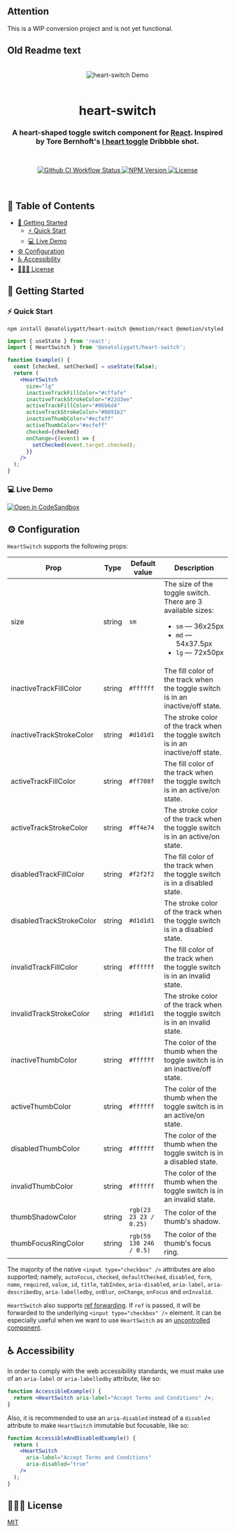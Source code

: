 ## Attention
This is a WIP conversion project and is not yet functional.


## Old Readme text

<br>

<div align="center">
  <img src="https://i.imgur.com/p5oXNx0.gif" alt="heart-switch Demo">
</div>

<br>

<h1 align="center">heart-switch</h1>
<h3 align="center">A heart-shaped toggle switch component for <a href="https://reactjs.org">React</a>. Inspired by Tore Bernhoft's <a href="https://dribbble.com/shots/8306407-I-heart-toggle">I heart toggle</a> Dribbble shot.</h3>

<br>

<p align="center">
  <a href="https://github.com/anatoliygatt/heart-switch/actions?query=workflow%3ACI">
    <img src="https://img.shields.io/github/workflow/status/anatoliygatt/heart-switch/CI/master?style=for-the-badge&logo=github&label=CI&labelColor=000000" alt="Github CI Workflow Status">
  </a>
  <a href="https://www.npmjs.com/package/@anatoliygatt/heart-switch">
    <img src="https://img.shields.io/npm/v/@anatoliygatt/heart-switch.svg?style=for-the-badge&logo=npm&labelColor=000000" alt="NPM Version">
  </a>
  <a href="https://github.com/anatoliygatt/heart-switch/blob/master/LICENSE">
    <img src="https://img.shields.io/github/license/anatoliygatt/heart-switch.svg?style=for-the-badge&logo=opensourceinitiative&logoColor=ffffff&labelColor=000000" alt="License">
  </a>
</p>

<br>

## 📖 Table of Contents

- [🚀 Getting Started](#-getting-started)
  - [⚡️ Quick Start](#%EF%B8%8F-quick-start)
  - [💻 Live Demo](#-live-demo)
- [⚙️ Configuration](#%EF%B8%8F-configuration)
- [♿️ Accessibility](#%EF%B8%8F-accessibility)
- [👨🏼‍⚖️ License](#%EF%B8%8F-license)

## 🚀 Getting Started

### ⚡️ Quick Start

```shell
npm install @anatoliygatt/heart-switch @emotion/react @emotion/styled
```

```jsx
import { useState } from 'react';
import { HeartSwitch } from '@anatoliygatt/heart-switch';

function Example() {
  const [checked, setChecked] = useState(false);
  return (
    <HeartSwitch
      size="lg"
      inactiveTrackFillColor="#cffafe"
      inactiveTrackStrokeColor="#22d3ee"
      activeTrackFillColor="#06b6d4"
      activeTrackStrokeColor="#0891b2"
      inactiveThumbColor="#ecfeff"
      activeThumbColor="#ecfeff"
      checked={checked}
      onChange={(event) => {
        setChecked(event.target.checked);
      }}
    />
  );
}
```

### 💻 Live Demo

[![Open in CodeSandbox](https://codesandbox.io/static/img/play-codesandbox.svg)](https://codesandbox.io/s/demo-for-anatoliygatt-heart-switch-cds5p)

## ⚙️ Configuration

`HeartSwitch` supports the following props:

| Prop                     | Type   | Default value           | Description                                                                                                                                 |
| ------------------------ | ------ | ----------------------- | ------------------------------------------------------------------------------------------------------------------------------------------- |
| size                     | string | `sm`                    | The size of the toggle switch. There are 3 available sizes:<ul><li>`sm` — 36x25px</li><li>`md` — 54x37.5px</li><li>`lg` — 72x50px</li></ul> |
| inactiveTrackFillColor   | string | `#ffffff`               | The fill color of the track when the toggle switch is in an inactive/off state.                                                             |
| inactiveTrackStrokeColor | string | `#d1d1d1`               | The stroke color of the track when the toggle switch is in an inactive/off state.                                                           |
| activeTrackFillColor     | string | `#ff708f`               | The fill color of the track when the toggle switch is in an active/on state.                                                                |
| activeTrackStrokeColor   | string | `#ff4e74`               | The stroke color of the track when the toggle switch is in an active/on state.                                                              |
| disabledTrackFillColor   | string | `#f2f2f2`               | The fill color of the track when the toggle switch is in a disabled state.                                                                  |
| disabledTrackStrokeColor | string | `#d1d1d1`               | The stroke color of the track when the toggle switch is in a disabled state.                                                                |
| invalidTrackFillColor    | string | `#ffffff`               | The fill color of the track when the toggle switch is in an invalid state.                                                                  |
| invalidTrackStrokeColor  | string | `#d1d1d1`               | The stroke color of the track when the toggle switch is in an invalid state.                                                                |
| inactiveThumbColor       | string | `#ffffff`               | The color of the thumb when the toggle switch is in an inactive/off state.                                                                  |
| activeThumbColor         | string | `#ffffff`               | The color of the thumb when the toggle switch is in an active/on state.                                                                     |
| disabledThumbColor       | string | `#ffffff`               | The color of the thumb when the toggle switch is in a disabled state.                                                                       |
| invalidThumbColor        | string | `#ffffff`               | The color of the thumb when the toggle switch is in an invalid state.                                                                       |
| thumbShadowColor         | string | `rgb(23 23 23 / 0.25)`  | The color of the thumb's shadow.                                                                                                            |
| thumbFocusRingColor      | string | `rgb(59 130 246 / 0.5)` | The color of the thumb's focus ring.                                                                                                        |

The majority of the native `<input type="checkbox" />` attributes are also supported; namely, `autoFocus`, `checked`, `defaultChecked`, `disabled`, `form`, `name`, `required`, `value`, `id`, `title`, `tabIndex`, `aria-disabled`, `aria-label`, `aria-describedby`, `aria-labelledby`, `onBlur`, `onChange`, `onFocus` and `onInvalid`.

`HeartSwitch` also supports [ref forwarding](https://reactjs.org/docs/forwarding-refs.html). If `ref` is passed, it will be forwarded to the underlying `<input type="checkbox" />` element. It can be especially useful when we want to use `HeartSwitch` as an [uncontrolled component](https://reactjs.org/docs/uncontrolled-components.html).

## ♿️ Accessibility

In order to comply with the web accessibility standards, we must make use of an `aria-label` or `aria-labelledby` attribute, like so:

```jsx
function AccessibleExample() {
  return <HeartSwitch aria-label="Accept Terms and Conditions" />;
}
```

Also, it is recommended to use an `aria-disabled` instead of a `disabled` attribute to make `HeartSwitch` immutable but focusable, like so:

```jsx
function AccessibleAndDisabledExample() {
  return (
    <HeartSwitch
      aria-label="Accept Terms and Conditions"
      aria-disabled="true"
    />
  );
}
```

## 👨🏼‍⚖️ License

[MIT](https://github.com/anatoliygatt/heart-switch/blob/master/LICENSE)
